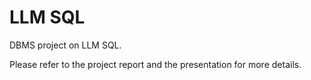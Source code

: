 # LLM SQL

DBMS project on LLM SQL.

Please refer to the project report and the presentation for more details.
